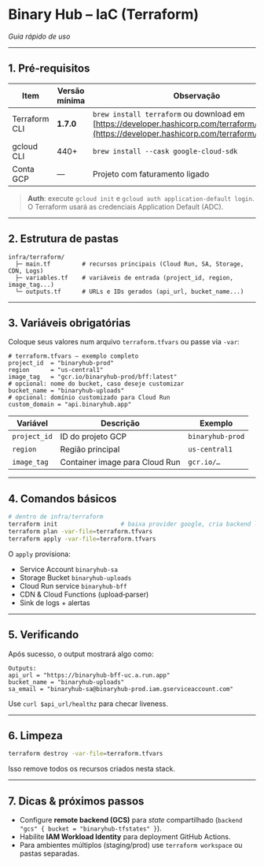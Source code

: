 # Binary Hub – IaC (Terraform)

*Guia rápido de uso*

---

## 1. Pré‑requisitos

| Item          | Versão mínima | Observação                                                                                                                                         |
| ------------- | ------------- | -------------------------------------------------------------------------------------------------------------------------------------------------- |
| Terraform CLI | **1.7.0**     | `brew install terraform` ou download em [https://developer.hashicorp.com/terraform/downloads](https://developer.hashicorp.com/terraform/downloads) |
| gcloud CLI    | 440+          | `brew install --cask google-cloud-sdk`                                                                                                             |
| Conta GCP     | —             | Projeto com faturamento ligado                                                                                                                     |

> **Auth**: execute `gcloud init` e `gcloud auth application-default login`. O Terraform usará as credenciais Application Default (ADC).

---

## 2. Estrutura de pastas

```
infra/terraform/
  ├─ main.tf         # recursos principais (Cloud Run, SA, Storage, CDN, Logs)
  ├─ variables.tf    # variáveis de entrada (project_id, region, image_tag...)
  └─ outputs.tf      # URLs e IDs gerados (api_url, bucket_name...)
```

---

## 3. Variáveis obrigatórias

Coloque seus valores num arquivo `terraform.tfvars` ou passe via `-var`:

```hcl
# terraform.tfvars — exemplo completo
project_id  = "binaryhub-prod"
region      = "us-central1"
image_tag   = "gcr.io/binaryhub-prod/bff:latest"
# opcional: nome do bucket, caso deseje customizar
bucket_name = "binaryhub-uploads"
# opcional: domínio customizado para Cloud Run
custom_domain = "api.binaryhub.app"
```

| Variável     | Descrição                      | Exemplo          |
| ------------ | ------------------------------ | ---------------- |
| `project_id` | ID do projeto GCP              | `binaryhub-prod` |
| `region`     | Região principal               | `us-central1`    |
| `image_tag`  | Container image para Cloud Run | `gcr.io/…`       |

---

## 4. Comandos básicos

```bash
# dentro de infra/terraform
terraform init                  # baixa provider google, cria backend local
terraform plan -var-file=terraform.tfvars
terraform apply -var-file=terraform.tfvars
```

O `apply` provisiona:

* Service Account `binaryhub-sa`
* Storage Bucket `binaryhub-uploads`
* Cloud Run service `binaryhub-bff`
* CDN & Cloud Functions (upload‑parser)
* Sink de logs + alertas

---

## 5. Verificando

Após sucesso, o output mostrará algo como:

```
Outputs:
api_url = "https://binaryhub-bff-uc.a.run.app"
bucket_name = "binaryhub-uploads"
sa_email = "binaryhub-sa@binaryhub-prod.iam.gserviceaccount.com"
```

Use `curl $api_url/healthz` para checar liveness.

---

## 6. Limpeza

```bash
terraform destroy -var-file=terraform.tfvars
```

Isso remove todos os recursos criados nesta stack.

---

## 7. Dicas & próximos passos

* Configure **remote backend (GCS)** para *state* compartilhado (`backend "gcs" { bucket = "binaryhub-tfstates" }`).
* Habilite **IAM Workload Identity** para deployment GitHub Actions.
* Para ambientes múltiplos (staging/prod) use `terraform workspace` ou pastas separadas.
